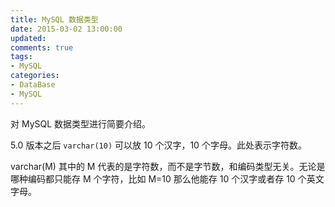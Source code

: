 ```yaml
---
title: MySQL 数据类型
date: 2015-03-02 13:00:00
updated:
comments: true
tags:
- MySQL
categories:
- DataBase
- MySQL
---
```


对 MySQL 数据类型进行简要介绍。

<!--more-->

5.0 版本之后 `varchar(10)` 可以放 10 个汉字，10 个字母。此处表示字符数。

varchar(M) 其中的 M 代表的是字符数，而不是字节数，和编码类型无关。无论是哪种编码都只能存 M 个字符，比如 M=10 那么他能存 10 个汉字或者存 10 个英文字母。
